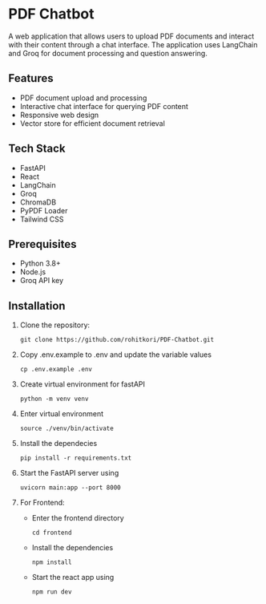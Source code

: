 # PDF Chatbot

A web application that allows users to upload PDF documents and interact with their content through a chat interface. The application uses LangChain and Groq for document processing and question answering.

## Features

- PDF document upload and processing
- Interactive chat interface for querying PDF content
- Responsive web design
- Vector store for efficient document retrieval

## Tech Stack

- FastAPI
- React
- LangChain
- Groq
- ChromaDB
- PyPDF Loader
- Tailwind CSS

## Prerequisites

- Python 3.8+
- Node.js 
- Groq API key

## Installation

1. Clone the repository:
    ```
    git clone https://github.com/rohitkori/PDF-Chatbot.git
    ```

2. Copy .env.example to .env and update the variable values
    ```
    cp .env.example .env
    ```

3. Create virtual environment for fastAPI
    ```
    python -m venv venv
    ```

4. Enter virtual environment
    ```
    source ./venv/bin/activate
    ```

5. Install the dependecies
    ```
    pip install -r requirements.txt
    ```

6. Start the FastAPI server using
    ```
    uvicorn main:app --port 8000
    ```
7. For Frontend:
    
    - Enter the frontend directory
        ``` 
        cd frontend
        ```
    
    - Install the dependencies
        ```
        npm install
        ```

    - Start the react app using   
        ```
        npm run dev
        ```
